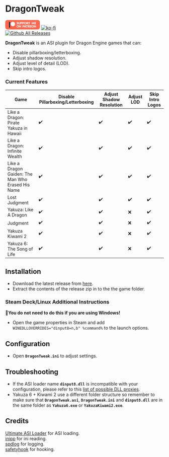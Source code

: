 # DragonTweak
[![Patreon-Button](https://raw.githubusercontent.com/Lyall/DragonTweak/refs/heads/master/.github/Patreon-Button.png)](https://www.patreon.com/Wintermance) [![ko-fi](https://ko-fi.com/img/githubbutton_sm.svg)](https://ko-fi.com/W7W01UAI9)<br />
[![Github All Releases](https://img.shields.io/github/downloads/Lyall/DragonTweak/total.svg)](https://github.com/Lyall/DragonTweak/releases)

**DragonTweak** is an ASI plugin for Dragon Engine games that can:
- Disable pillarboxing/letterboxing.
- Adjust shadow resolution.
- Adjust level of detail (LOD).
- Skip intro logos.

### Current Features 

| Game                                              | Disable Pillarboxing/Letterboxing | Adjust Shadow Resolution | Adjust LOD | Skip Intro Logos |
|---------------------------------------------------|-----------------------------------|--------------------------|------------|------------------|
| Like a Dragon: Pirate Yakuza in Hawaii            | ✔️                               | ✔️                       | ✔️         | ✔️              |
| Like a Dragon: Infinite Wealth                    | ✔️                               | ✔️                       | ✔️         | ✔️              |
| Like a Dragon Gaiden: The Man Who Erased His Name | ✔️                               | ✔️                       | ✔️         | ✔️              |
| Lost Judgment                                     | ✔️                               | ✔️                       | ✔️         | ✔️              |
| Yakuza: Like A Dragon                             | ✔️                               | ✔️                       | ❌         | ✔️              |
| Judgment                                          | ✔️                               | ✔️                       | ❌         | ✔️              |
| Yakuza Kiwami 2                                   | ✔️                               | ✔️                       | ❌         | ✔️              |
| Yakuza 6: The Song of Life                        | ✔️                               | ✔️                       | ❌         | ✔️              |

## Installation  
- Download the latest release from [here](https://github.com/Lyall/DragonTweak/releases). 
- Extract the contents of the release zip in to the the game folder.  

### Steam Deck/Linux Additional Instructions
🚩**You do not need to do this if you are using Windows!**  
- Open the game properties in Steam and add `WINEDLLOVERRIDES="dinput8=n,b" %command%` to the launch options.  

## Configuration
- Open **`DragonTweak.ini`** to adjust settings.

## Troubleshooting
- If the ASI loader name **`dinput8.dll`** is incompatible with your configuration, please refer to this [list of possible DLL proxies](https://github.com/ThirteenAG/Ultimate-ASI-Loader#description).
- Yakuza 6 + Kiwami 2 use a different folder structure so remember to make sure that **`DragonTweak.asi`**, **`DragonTweak.ini`** and **`dinput8.dll`** are in the same folder as **`Yakuza6.exe`** or **`YakuzaKiwami2.exe`**.

## Credits
[Ultimate ASI Loader](https://github.com/ThirteenAG/Ultimate-ASI-Loader) for ASI loading. <br />
[inipp](https://github.com/mcmtroffaes/inipp) for ini reading. <br />
[spdlog](https://github.com/gabime/spdlog) for logging. <br />
[safetyhook](https://github.com/cursey/safetyhook) for hooking.
